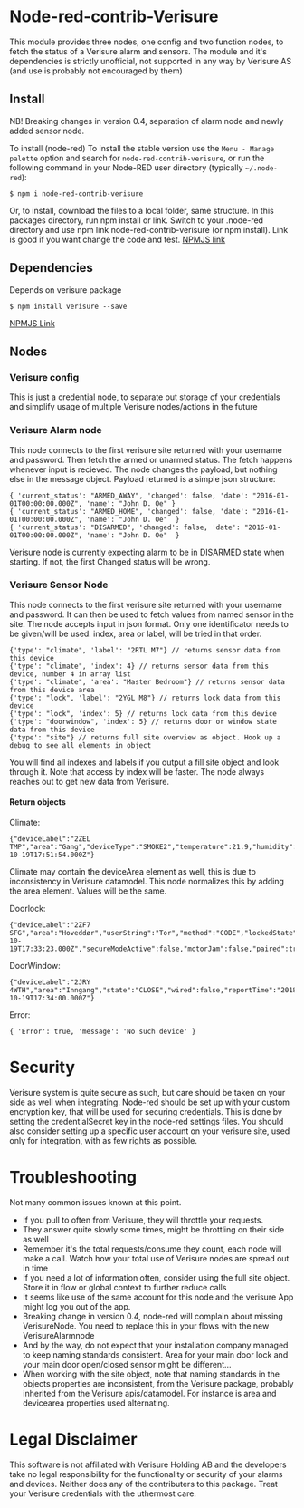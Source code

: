 # Node-red-contrib-Verisure

This module provides three nodes, one config and two function nodes, to fetch the status of a Verisure alarm and sensors.
The module and it's dependencies is strictly unofficial, not supported in any way by Verisure AS (and use is probably not encouraged by them)

## Install
NB! Breaking changes in version 0.4, separation of alarm node and newly added sensor node.

To install (node-red)
To install the stable version use the `Menu - Manage palette` option and search for `node-red-contrib-verisure`, or run the following command in your Node-RED user directory (typically `~/.node-red`):

	$ npm i node-red-contrib-verisure
	
Or, to install, download the files to a local folder, same structure. In this packages directory, run npm install or link. Switch to your .node-red directory and use npm link node-red-contrib-verisure (or npm install). Link is good if you want change the code and test.
[NPMJS link](https://www.npmjs.com/package/node-red-contrib-verisure)

## Dependencies

Depends on verisure package

	$ npm install verisure --save

[NPMJS Link](https://www.npmjs.com/package/verisure)

## Nodes

### Verisure config

This is just a credential node, to separate out storage of your credentials and simplify usage of multiple Verisure nodes/actions in the future

### Verisure Alarm node

This node connects to the first verisure site returned with your username and password. Then fetch the armed or unarmed status. The fetch happens whenever input is recieved. The node changes the payload, but nothing else in the message object. Payload returned is a simple json structure:
	
	{ 'current_status': "ARMED_AWAY", 'changed': false, 'date': "2016-01-01T00:00:00.000Z", 'name': "John D. Oe" }
	{ 'current_status': "ARMED_HOME", 'changed': false, 'date': "2016-01-01T00:00:00.000Z", 'name': "John D. Oe"  }
	{ 'current_status': "DISARMED", 'changed': false, 'date': "2016-01-01T00:00:00.000Z", 'name': "John D. Oe"  }

Verisure node is currently expecting alarm to be in DISARMED state when starting. If not, the first Changed status will be wrong.

### Verisure Sensor Node

This node connects to the first verisure site returned with your username and password. It can then be used to fetch values from named sensor in the site.
The node accepts input in json format. Only one identificator needs to be given/will be used. index, area or label, will be tried in that order.

	{'type': "climate", 'label': "2RTL M7"} // returns sensor data from this device
	{'type': "climate", 'index': 4} // returns sensor data from this device, number 4 in array list
	{'type': "climate", 'area': "Master Bedroom"} // returns sensor data from this device area
	{'type': "lock", 'label': "2YGL M8"} // returns lock data from this device
	{'type': "lock", 'index': 5} // returns lock data from this device
	{'type': "doorwindow", 'index': 5} // returns door or window state data from this device
	{'type': "site"} // returns full site overview as object. Hook up a debug to see all elements in object

You will find all indexes and labels if you output a fill site object and look through it. Note that access by index will be faster. The node always reaches out to get new data from Verisure.


#### Return objects
Climate: 
	
	{"deviceLabel":"2ZEL TMP","area":"Gang","deviceType":"SMOKE2","temperature":21.9,"humidity":40,"time":"2018-10-19T17:51:54.000Z"}

Climate may contain the deviceArea element as well, this is due to inconsistency in Verisure datamodel. This node normalizes this by adding the area element. Values will be the same. 

Doorlock: 

	{"deviceLabel":"2ZF7 SFG","area":"Hoveddør","userString":"Tor","method":"CODE","lockedState":"UNLOCKED","currentLockState":"UNLOCKED","pendingLockState":"NONE","eventTime":"2018-10-19T17:33:23.000Z","secureModeActive":false,"motorJam":false,"paired":true}

DoorWindow: 

	{"deviceLabel":"2JRY 4WTH","area":"Inngang","state":"CLOSE","wired":false,"reportTime":"2018-10-19T17:34:00.000Z"}

Error: 
	
	{ 'Error': true, 'message': 'No such device' }

# Security
Verisure system is quite secure as such, but care should be taken on your side as well when integrating. Node-red should be set up with your custom encryption key, that will be used for securing credentials. This is done by setting the credentialSecret key in the node-red settings files. 
You should also consider setting up a specific user account on your verisure site, used only for integration, with as few rights as possible.

# Troubleshooting
Not many common issues known at this point. 
- If you pull to often from Verisure, they will throttle your requests.
- They answer quite slowly some times, might be throttling on their side as well
- Remember it's the total requests/consume they count, each node will make a call. Watch how your total use of Verisure nodes are spread out in time
- If you need a lot of information often, consider using the full site object. Store it in flow or global context to further reduce calls
- It seems like use of the same account for this node and the verisure App might log you out of the app.
- Breaking change in version 0.4, node-red will complain about missing VerisureNode. You need to replace this in your flows with the new VerisureAlarmnode
- And by the way, do not expect that your installation company managed to keep naming standards consistent. Area for your main door lock and your main door open/closed sensor might be different...
- When working with the site object, note that naming standards in the objects properties are inconsistent, from the Verisure package, probably inherited from the Verisure apis/datamodel. For instance is area and devicearea properties used alternating.

# Legal Disclaimer

This software is not affiliated with Verisure Holding AB and the developers take no legal responsibility for the functionality or security of your alarms and devices. Neither does any of the contributers to this package. Treat your Verisure credentials with the uthermost care.
